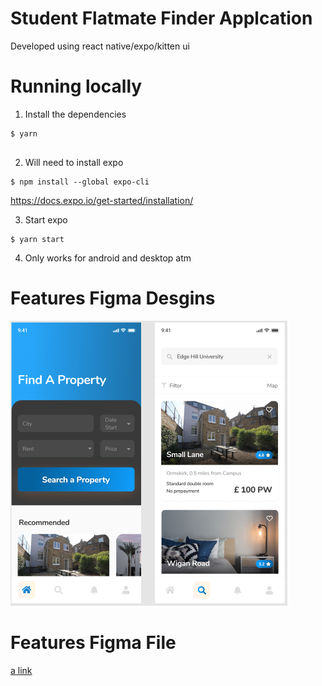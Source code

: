 # Student Flatmate Finder Applcation

Developed using react native/expo/kitten ui 


# Running locally

1. Install the dependencies

```
$ yarn


```

2. Will need to install expo

```
$ npm install --global expo-cli
```
https://docs.expo.io/get-started/installation/

3. Start expo

```
$ yarn start
```

4. Only works for android and desktop atm 



# Features Figma Desgins

![Screenshot](screenshot.png)
# Features Figma File
[a link](https://github.com/Benstarkie19/Flatmate-Finder-Application/blob/master/Student%20Flat%20Applcation.fig)